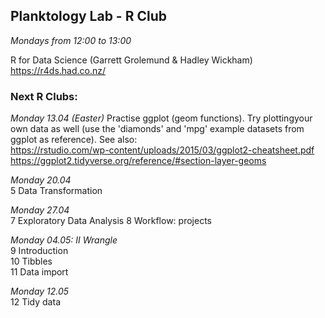 
## __Planktology Lab - R Club__
*Mondays from 12:00 to 13:00*

R for Data Science (Garrett Grolemund & Hadley Wickham)  
https://r4ds.had.co.nz/  


### __Next R Clubs:__

_Monday 13.04  (Easter)_ 
Practise ggplot (geom functions). Try plottingyour own data as well (use the 'diamonds' and 'mpg' example datasets from ggplot as reference). See also:  
https://rstudio.com/wp-content/uploads/2015/03/ggplot2-cheatsheet.pdf
https://ggplot2.tidyverse.org/reference/#section-layer-geoms

_Monday 20.04_  
5 Data Transformation

_Monday 27.04_  
7 Exploratory Data Analysis
8 Workflow: projects

_Monday 04.05: II Wrangle_  
9 Introduction  
10 Tibbles  
11 Data import  

_Monday 12.05_  
12 Tidy data
